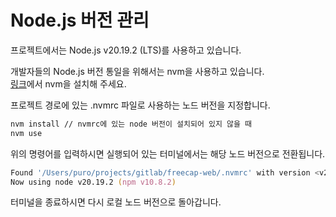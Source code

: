 # Node.js 버전 관리

프로젝트에서는 Node.js v20.19.2 (LTS)를 사용하고 있습니다.

개발자들의 Node.js 버전 통일을 위해서는 nvm을 사용하고 있습니다.  
[링크](https://github.com/nvm-sh/nvm?tab=readme-ov-file#install--update-script)에서 nvm을 설치해 주세요.

프로젝트 경로에 있는 .nvmrc 파일로 사용하는 노드 버전을 지정합니다.

``` zsh
nvm install // nvmrc에 있는 node 버전이 설치되어 있지 않을 때
nvm use
```
위의 명령어를 입력하시면 실행되어 있는 터미널에서는 해당 노드 버전으로 전환됩니다.
``` zsh
Found '/Users/puro/projects/gitlab/freecap-web/.nvmrc' with version <v20.19.2>
Now using node v20.19.2 (npm v10.8.2)
```
터미널을 종료하시면 다시 로컬 노드 버전으로 돌아갑니다.